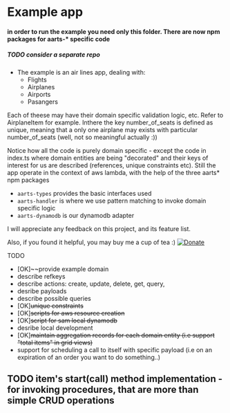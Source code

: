  # Example app
 
#### in order to run the example you need only this folder. There are now npm packages for aarts-* specific code
##### TODO consider a separate repo

- The example is an air lines app, dealing with:
  - Flights
  - Airplanes
  - Airports
  - Pasangers
  
Each of theese may have their domain specific validation logic, etc. Refer to AirplaneItem for example. Inthere the key number_of_seats is defined as unique, meaning that a only one airplane may exists with particular number_of_seats (well, not so meaningful actually :))

Notice how all the code is purely domain specific - except the code in index.ts where domain entities are being "decorated" and their keys of interest for us are described (references, unique constraints etc). Still the app operate in the context of aws lambda, with the help of the three aarts* npm packages
- `aarts-types` provides the basic interfaces used
- `aarts-handler` is where we use pattern matching to invoke domain specific logic
- `aarts-dynamodb` is our dynamodb adapter

I will appreciate any feedback on this project, and its feature list. 

Also, if you found it helpful, you may buy me a cup of tea :) 
[![Donate](https://img.shields.io/badge/Donate-PayPal-green.svg)](https://www.paypal.com/cgi-bin/webscr?cmd=_s-xclick&hosted_button_id=J778EQEXLVHVU&source=url)

TODO
- [OK]~~provide example domain
- describe refkeys 
- describe actions: create, update, delete, get, query, 
- desribe payloads
- describe possible queries
- [OK]~~unique constraints~~
- [OK]~~scripts for aws resource creation~~
- [OK]~~script for sam local dynamodb~~
- desribe local development
- [OK]~~maintain aggregation records for each domain entity (i.e support "total items" in grid views)~~
- support for scheduling a call to itself with specific payload (i.e on an expiration of an order you want to do something..)


## TODO item's start(call) method implementation - for invoking procedures, that are more than simple CRUD operations
